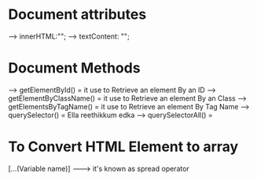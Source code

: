 # Document attributes

--> innerHTML:"";
--> textContent: "";

# Document Methods
--> getElementById() = it use to Retrieve an element By an ID 
--> getElementByClassName() = it use to Retrieve an element By an Class
--> getElementsByTagName() = it use to Retrieve an element By Tag Name
--> querySelector() = Ella reethikkum edka 
--> querySelectorAll() = 

# To Convert HTML Element to array
[...(Variable name)] ---> it's known as spread operator
